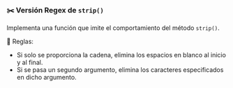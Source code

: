 ### ✂️ Versión Regex de `strip()`

Implementa una función que imite el comportamiento del método `strip()`.

📝 Reglas:

-   Si solo se proporciona la cadena, elimina los espacios en blanco al inicio y al final.
-   Si se pasa un segundo argumento, elimina los caracteres especificados en dicho argumento.
